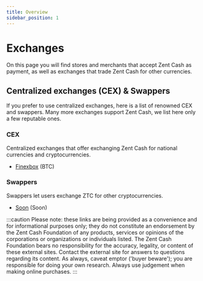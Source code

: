 ```yaml
---
title: Overview
sidebar_position: 1
---
```


# Exchanges

On this page you will find stores and merchants that accept Zent Cash as payment, as well as exchanges that trade Zent Cash for other currencies.

## Centralized exchanges (CEX) & Swappers

If you prefer to use centralized exchanges, here is a list of renowned CEX and swappers. Many more exchanges support Zent Cash, we list here only a few reputable ones.

### CEX
Centralized exchanges that offer exchanging Zent Cash for national currencies and cryptocurrencies.
- [Finexbox](https://www.finexbox.com/) (BTC)

### Swappers
Swappers let users exchange ZTC for other cryptocurrencies.

- [Soon](#) (Soon)



:::caution
Please note: these links are being provided as a convenience and for informational purposes only; they do not constitute an endorsement by the Zent Cash Foundation of any products, services or opinions of the corporations or organizations or individuals listed. The Zent Cash Foundation bears no responsibility for the accuracy, legality, or content of these external sites. Contact the external site for answers to questions regarding its content. As always, caveat emptor ('buyer beware'); you are responsible for doing your own research. Always use judgement when making online purchases.
:::
